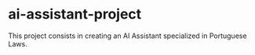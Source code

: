 # ai-assistant-project
This project consists in creating an AI Assistant specialized in Portuguese Laws.
